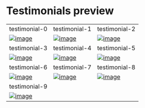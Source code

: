 # Testimonials preview

<table class="bg-black">
  <tr>
    <td width="33.3333%">testimonial-0</td>
    <td width="33.3333%">testimonial-1</td>
    <td width="33.3333%">testimonial-2</td>
  </tr>

  <tr>
    <td width="33.3333%">
      <a href="https://github.com/Clueless-Community/seamless-ui/blob/main/Testimonials/src/testimonial-0.html">
        <img src="https://i.ibb.co/N6dSRJM/image.png" alt="image" border="0" />
      </a>
    </td>
    <td width="33.3333%">
      <a href="https://github.com/Clueless-Community/seamless-ui/blob/main/Testimonials/src/testimonial-1.html">
        <img src="https://i.ibb.co/HqhCMnW/1.png" alt="image" border="0" />
      </a>
    </td>
    <td width="33.3333%">
      <a href="https://github.com/Clueless-Community/seamless-ui/blob/main/Testimonials/src/testimonial-2.html">
        <img src="https://i.ibb.co/kxP8frJ/2.png" alt="image" border="0" />
      </a>
    </td>
  </tr>
  <tr>
    <td width="33.3333%">testimonial-3</td>
    <td width="33.3333%">testimonial-4</td>
    <td width="33.3333%">testimonial-5</td>
  </tr>

  <tr>
    <td width="33.3333%">
      <a href="https://github.com/Clueless-Community/seamless-ui/blob/main/Testimonials/src/testimonial-3.html">
        <img src="https://i.ibb.co/fkCWVms/3.png" alt="image" border="0" />
      </a>
    </td>
    <td width="33.3333%">
      <a href="https://github.com/Clueless-Community/seamless-ui/blob/main/Testimonials/src/testimonial-4.html">
        <img src="https://i.ibb.co/hVH477N/4.png" alt="image" border="0" />
      </a>
    </td>
    <td width="33.3333%">
      <a href="https://github.com/Clueless-Community/seamless-ui/blob/main/Testimonials/src/testimonial-5.html">
        <img src="https://i.ibb.co/hY4r6bv/5.png" alt="image" border="0" />
      </a>
    </td>
  </tr>
  <tr>
    <td width="33.3333%">testimonial-6</td>
    <td width="33.3333%">testimonial-7</td>
    <td width="33.3333%">testimonial-8</td>
  </tr>

  <tr>
    <td width="33.3333%">
      <a href="https://github.com/Clueless-Community/seamless-ui/blob/main/Testimonials/src/testimonial-6.html">
        <img src="https://i.ibb.co/hFy3TfS/6.png" alt="image" border="0" />
      </a>
    </td>
    <td width="33.3333%">
      <a href="https://github.com/Clueless-Community/seamless-ui/blob/main/Testimonials/src/testimonial-7.html">
        <img src="https://i.ibb.co/wMGsNV0/7.png" alt="image" border="0" />
      </a>
    </td>
    <td width="33.3333%">
      <a href="https://github.com/Clueless-Community/seamless-ui/blob/main/Testimonials/src/testimonial-8.html">
        <img src="https://i.ibb.co/m6sNjHt/8.png" alt="image" border="0" />
      </a>
    </td>
  </tr>

  <tr>
    <td width="33.3333%">testimonial-9</td>
  </tr>
  <tr>
    <td width="33.3333%">
      <a href="https://github.com/Clueless-Community/seamless-ui/blob/main/Testimonials/src/testimonial-9.html">
        <img src="https://i.ibb.co/pvGqy8b/9.png" alt="image" border="0" />
      </a>
    </td>
  </tr>
</table>